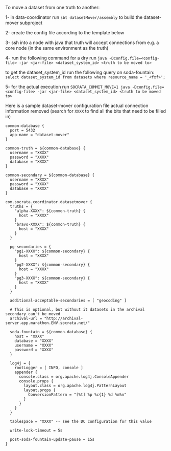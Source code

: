 To move a dataset from one truth to another:

1- in data-coordinator run `sbt datasetMover/assembly` to build the dataset-mover subproject

2- create the config file according to the template below

3- ssh into a node with java that truth will accept connections from e.g. a core node (in the same environment as the truth)

4- run the following command for a dry run `java -Dconfig.file=<config-file> -jar <jar-file> <dataset_system_id> <truth to be moved to>`

to get the dataset_system_id run the following query on soda-fountain: `select dataset_system_id from datasets where resource_name = '_<fxf>';`

5- for the actual execution run `SOCRATA_COMMIT_MOVE=1 java -Dconfig.file=<config-file> -jar <jar-file> <dataset_system_id> <truth to be moved to>`

Here is a sample dataset-mover configuration file actual connection
information removed (search for `XXXX` to find all the bits that need
to be filled in)

```
common-database {
  port = 5432
  app-name = "dataset-mover"
}

common-truth = ${common-database} {
  username = "XXXX"
  password = "XXXX"
  database = "XXXX"
}

common-secondary = ${common-database} {
  username = "XXXX"
  password = "XXXX"
  database = "XXXX"
}

com.socrata.coordinator.datasetmover {
  truths = {
    "alpha-XXXX": ${common-truth} {
      host = "XXXX"
    }
    "bravo-XXXX": ${common-truth} {
      host = "XXXX"
    }
  }

  pg-secondaries = {
    "pg1-XXXX": ${common-secondary} {
      host = "XXXX"
    }
    "pg2-XXXX": ${common-secondary} {
      host = "XXXX"
    }
    "pg3-XXXX": ${common-secondary} {
      host = "XXXX"
    }
  }

  additional-acceptable-secondaries = [ "geocoding" ]

  # This is optional, but without it datasets in the archival secondary can't be moved
  archival-url = "http://archival-server.app.marathon.ENV.socrata.net/"

  soda-fountain = ${common-database} {
    host = "XXXX"
    database = "XXXX"
    username = "XXXX"
    password = "XXXX"
  }

  log4j = {
    rootLogger = [ INFO, console ]
    appender {
      console.class = org.apache.log4j.ConsoleAppender
      console.props {
        layout.class = org.apache.log4j.PatternLayout
        layout.props {
          ConversionPattern = "[%t] %p %c{1} %d %m%n"
        }
      }
    }
  }

  tablespace = "XXXX" -- see the DC configuration for this value

  write-lock-timeout = 5s

  post-soda-fountain-update-pause = 15s
}
```
